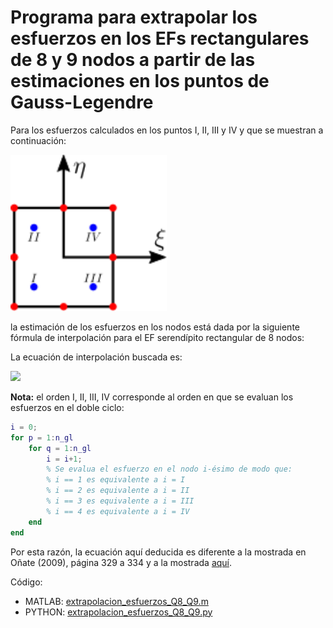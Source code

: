 # Programa para extrapolar los esfuerzos en los EFs rectangulares de 8 y 9 nodos a partir de las estimaciones en los puntos de Gauss-Legendre

Para los esfuerzos calculados en los puntos I, II, III y IV y que se muestran a continuación:

<img src="extrapolacion_esfuerzos.svg" width="250">

la estimación de los esfuerzos en los nodos está dada por la siguiente fórmula de interpolación para el EF serendípito rectangular de 8 nodos:

La ecuación de interpolación buscada es:
<!---
Compile en: https://tex.s2cms.com

\begin{pmatrix}
\sigma_{\text{nodo }1} \\
\sigma_{\text{nodo }2} \\
\sigma_{\text{nodo }3} \\
\sigma_{\text{nodo }4} \\
\sigma_{\text{nodo }5} \\
\sigma_{\text{nodo }6} \\
\sigma_{\text{nodo }7} \\
\sigma_{\text{nodo }8}
\end{pmatrix}
 =
\underbrace{\begin{pmatrix} \frac{\sqrt{3}}{2} + 1 & - \frac{1}{2} & - \frac{1}{2} & 1 - \frac{\sqrt{3}}{2}\\ \frac{\sqrt{3}}{4} + \frac{1}{4} & \frac{1}{4} - \frac{\sqrt{3}}{4} & \frac{\sqrt{3}}{4} + \frac{1}{4} & \frac{1}{4} - \frac{\sqrt{3}}{4}\\ - \frac{1}{2} & 1 - \frac{\sqrt{3}}{2} & \frac{\sqrt{3}}{2} + 1 & - \frac{1}{2}\\ \frac{1}{4} - \frac{\sqrt{3}}{4} & \frac{1}{4} - \frac{\sqrt{3}}{4} & \frac{\sqrt{3}}{4} + \frac{1}{4} & \frac{\sqrt{3}}{4} + \frac{1}{4}\\ 1 - \frac{\sqrt{3}}{2} & - \frac{1}{2} & - \frac{1}{2} & \frac{\sqrt{3}}{2} + 1\\ \frac{1}{4} - \frac{\sqrt{3}}{4} & \frac{\sqrt{3}}{4} + \frac{1}{4} & \frac{1}{4} - \frac{\sqrt{3}}{4} & \frac{\sqrt{3}}{4} + \frac{1}{4}\\ - \frac{1}{2} & \frac{\sqrt{3}}{2} + 1 & 1 - \frac{\sqrt{3}}{2} & - \frac{1}{2}\\ \frac{\sqrt{3}}{4} + \frac{1}{4} & \frac{\sqrt{3}}{4} + \frac{1}{4} & \frac{1}{4} - \frac{\sqrt{3}}{4} & \frac{1}{4} - \frac{\sqrt{3}}{4}
\end{pmatrix}}_{\ma{A}_2\ma{A}_1^{-1}}
\begin{pmatrix}
\sigma_I \\
\sigma_{II} \\
\sigma_{III} \\
\sigma_{IV} \\
\end{pmatrix}
--->
![](https://tex.s2cms.ru/svg/%5Cbegin%7Bpmatrix%7D%0A%5Csigma_%7B%5Ctext%7Bnodo%20%7D1%7D%20%5C%5C%0A%5Csigma_%7B%5Ctext%7Bnodo%20%7D2%7D%20%5C%5C%0A%5Csigma_%7B%5Ctext%7Bnodo%20%7D3%7D%20%5C%5C%0A%5Csigma_%7B%5Ctext%7Bnodo%20%7D4%7D%20%5C%5C%0A%5Csigma_%7B%5Ctext%7Bnodo%20%7D5%7D%20%5C%5C%0A%5Csigma_%7B%5Ctext%7Bnodo%20%7D6%7D%20%5C%5C%0A%5Csigma_%7B%5Ctext%7Bnodo%20%7D7%7D%20%5C%5C%0A%5Csigma_%7B%5Ctext%7Bnodo%20%7D8%7D%0A%5Cend%7Bpmatrix%7D%0A%20%3D%0A%5Cunderbrace%7B%5Cbegin%7Bpmatrix%7D%20%5Cfrac%7B%5Csqrt%7B3%7D%7D%7B2%7D%20%2B%201%20%26%20-%20%5Cfrac%7B1%7D%7B2%7D%20%26%20-%20%5Cfrac%7B1%7D%7B2%7D%20%26%201%20-%20%5Cfrac%7B%5Csqrt%7B3%7D%7D%7B2%7D%5C%5C%20%5Cfrac%7B%5Csqrt%7B3%7D%7D%7B4%7D%20%2B%20%5Cfrac%7B1%7D%7B4%7D%20%26%20%5Cfrac%7B1%7D%7B4%7D%20-%20%5Cfrac%7B%5Csqrt%7B3%7D%7D%7B4%7D%20%26%20%5Cfrac%7B%5Csqrt%7B3%7D%7D%7B4%7D%20%2B%20%5Cfrac%7B1%7D%7B4%7D%20%26%20%5Cfrac%7B1%7D%7B4%7D%20-%20%5Cfrac%7B%5Csqrt%7B3%7D%7D%7B4%7D%5C%5C%20-%20%5Cfrac%7B1%7D%7B2%7D%20%26%201%20-%20%5Cfrac%7B%5Csqrt%7B3%7D%7D%7B2%7D%20%26%20%5Cfrac%7B%5Csqrt%7B3%7D%7D%7B2%7D%20%2B%201%20%26%20-%20%5Cfrac%7B1%7D%7B2%7D%5C%5C%20%5Cfrac%7B1%7D%7B4%7D%20-%20%5Cfrac%7B%5Csqrt%7B3%7D%7D%7B4%7D%20%26%20%5Cfrac%7B1%7D%7B4%7D%20-%20%5Cfrac%7B%5Csqrt%7B3%7D%7D%7B4%7D%20%26%20%5Cfrac%7B%5Csqrt%7B3%7D%7D%7B4%7D%20%2B%20%5Cfrac%7B1%7D%7B4%7D%20%26%20%5Cfrac%7B%5Csqrt%7B3%7D%7D%7B4%7D%20%2B%20%5Cfrac%7B1%7D%7B4%7D%5C%5C%201%20-%20%5Cfrac%7B%5Csqrt%7B3%7D%7D%7B2%7D%20%26%20-%20%5Cfrac%7B1%7D%7B2%7D%20%26%20-%20%5Cfrac%7B1%7D%7B2%7D%20%26%20%5Cfrac%7B%5Csqrt%7B3%7D%7D%7B2%7D%20%2B%201%5C%5C%20%5Cfrac%7B1%7D%7B4%7D%20-%20%5Cfrac%7B%5Csqrt%7B3%7D%7D%7B4%7D%20%26%20%5Cfrac%7B%5Csqrt%7B3%7D%7D%7B4%7D%20%2B%20%5Cfrac%7B1%7D%7B4%7D%20%26%20%5Cfrac%7B1%7D%7B4%7D%20-%20%5Cfrac%7B%5Csqrt%7B3%7D%7D%7B4%7D%20%26%20%5Cfrac%7B%5Csqrt%7B3%7D%7D%7B4%7D%20%2B%20%5Cfrac%7B1%7D%7B4%7D%5C%5C%20-%20%5Cfrac%7B1%7D%7B2%7D%20%26%20%5Cfrac%7B%5Csqrt%7B3%7D%7D%7B2%7D%20%2B%201%20%26%201%20-%20%5Cfrac%7B%5Csqrt%7B3%7D%7D%7B2%7D%20%26%20-%20%5Cfrac%7B1%7D%7B2%7D%5C%5C%20%5Cfrac%7B%5Csqrt%7B3%7D%7D%7B4%7D%20%2B%20%5Cfrac%7B1%7D%7B4%7D%20%26%20%5Cfrac%7B%5Csqrt%7B3%7D%7D%7B4%7D%20%2B%20%5Cfrac%7B1%7D%7B4%7D%20%26%20%5Cfrac%7B1%7D%7B4%7D%20-%20%5Cfrac%7B%5Csqrt%7B3%7D%7D%7B4%7D%20%26%20%5Cfrac%7B1%7D%7B4%7D%20-%20%5Cfrac%7B%5Csqrt%7B3%7D%7D%7B4%7D%0A%5Cend%7Bpmatrix%7D%7D_%7B%5Cma%7BA%7D_2%5Cma%7BA%7D_1%5E%7B-1%7D%7D%0A%5Cbegin%7Bpmatrix%7D%0A%5Csigma_I%20%5C%5C%0A%5Csigma_%7BII%7D%20%5C%5C%0A%5Csigma_%7BIII%7D%20%5C%5C%0A%5Csigma_%7BIV%7D%20%5C%5C%0A%5Cend%7Bpmatrix%7D%5Cnonumber)

**Nota:** el orden I, II, III, IV corresponde al orden en que se evaluan los esfuerzos en el doble ciclo:
```matlab
i = 0;
for p = 1:n_gl
    for q = 1:n_gl
        i = i+1;
        % Se evalua el esfuerzo en el nodo i-ésimo de modo que:
        % i == 1 es equivalente a i = I
        % i == 2 es equivalente a i = II
        % i == 3 es equivalente a i = III
        % i == 4 es equivalente a i = IV              
    end
end
```

Por esta razón, la ecuación aquí deducida es diferente a la mostrada en Oñate (2009), página 329 a 334 y a la mostrada [aquí](http://books.google.com/books?id=lcSwbhop_XYC&pg=PA485&lpg=PA485&dq=%22nodal+stresses%22+%22gauss+points%22&source=bl&ots=75zUqMQDY1&sig=FJ_I-NbkkDkeKeIum9JOvlXqje4&hl=de&ei=M6OoTe_JJ-aJ0QH_haj5CA&sa=X&oi=book_result&ct=result&resnum=54&ved=0CJ4EEOgBMDU#v=onepage&q=%22nodal%20stresses%22%20%22gauss%20points%22&f=false).

Código:
* MATLAB: [extrapolacion_esfuerzos_Q8_Q9.m](extrapolacion_esfuerzos_Q8_Q9.m)
* PYTHON: [extrapolacion_esfuerzos_Q8_Q9.py](extrapolacion_esfuerzos_Q8_Q9.py)

